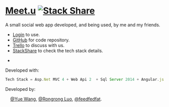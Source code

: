 # [Meet.u](http://ec2-54-206-117-78.ap-southeast-2.compute.amazonaws.com/Meetups) [![Stack Share](http://img.shields.io/badge/tech-stack-0690fa.svg?style=flat)](http://stackshare.io/Mooophy/meet-u)

A small social web app developed, and being used, by me and my friends. 

 * [Login](http://ec2-54-206-117-78.ap-southeast-2.compute.amazonaws.com/Meetups) to use.
 * [GitHub](https://github.com/Mooophy/meetu) for code repository.
 * [Trello](https://trello.com/b/gfeCbpJT/meetu) to discuss with us.
 * [StackShare](http://stackshare.io/Mooophy/meet-u) to check the tech stack details.


-
Developed with:

```js
Tech Stack = Asp.Net MVC 4 + Web Api 2  + Sql Server 2014 + Angular.js + Bootstrap 3 + etc
```

Developed by: 

&nbsp;&nbsp;&nbsp;&nbsp;[@Yue Wang](https://github.com/Mooophy), [@Rongrong Luo](https://github.com/rong4188), [@feedfedfat](https://github.com/scottszb1987).



